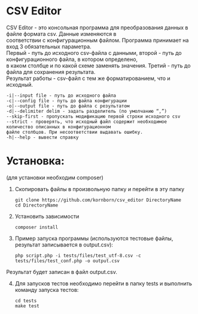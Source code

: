 # CSV Editor 
CSV Editor - это консольная программа для преобразования данных в файле формата csv. Данные изменяются в  
соответствии с конфигурационным файлом. Программа принимает на вход 3 обязательных параметра.  
Первый - путь до исходного csv-файла с данными, второй - путь до конфигурационного файла, в котором определено,  
в каком столбце и по какой схеме заменять значения. Третий - путь до файла для сохранения результата.  
Результат работы - csv-файл с тем же форматированием, что и исходный.  
```
-i|--input file - путь до исходного файла
-c|--config file - путь до файла конфигурации
-o|--output file - путь до файла с результатом
-d|--delimiter delim - задать разделитель (по умолчанию “,”)
--skip-first - пропускать модификацию первой строки исходного csv
--strict - проверять, что исходный файл содержит необходимое количество описанных в конфигурационном
файле столбцов. При несоответствии выдавать ошибку.
-h|--help - вывести справку
```

# Установка:   
(для установки необходим composer)  
1. Скопировать файлы в произвольную папку и перейти в эту папку  
    ```
    git clone https://github.com/kornborn/csv_editor DirectoryName
    cd DirectoryName
    ```
2. Установить зависимости
    ```
    composer install
    ```
3. Пример запуска программы (используются тестовые файлы, результат записывается в output.csv):
    ```
    php script.php -i tests/files/test_utf-8.csv -c tests/files/test_conf.php -o output.csv
    ```
Результат будет записан в файл output.csv.

4. Для запусков тестов необходимо перейти в папку tests и выполнить команду запуска тестов:
    ```
    cd tests
    make test
    ```
